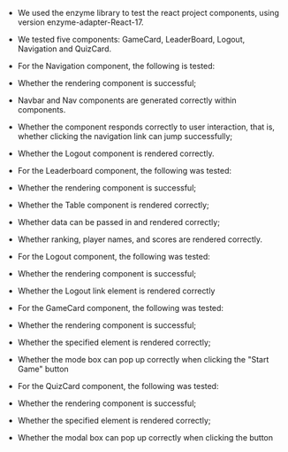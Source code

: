 - We used the enzyme library to test the react project components, using version enzyme-adapter-React-17.
- We tested five components: GameCard, LeaderBoard, Logout, Navigation and QuizCard.

- For the Navigation component, the following is tested:
- Whether the rendering component is successful;
- Navbar and Nav components are generated correctly within components.
- Whether the component responds correctly to user interaction, that is, whether clicking the navigation link can jump successfully;
- Whether the Logout component is rendered correctly.

- For the Leaderboard component, the following was tested:
- Whether the rendering component is successful;
- Whether the Table component is rendered correctly;
- Whether data can be passed in and rendered correctly;
- Whether ranking, player names, and scores are rendered correctly.

- For the Logout component, the following was tested:
- Whether the rendering component is successful;
- Whether the Logout link element is rendered correctly

- For the GameCard component, the following was tested:
- Whether the rendering component is successful;
- Whether the specified element is rendered correctly;
- Whether the mode box can pop up correctly when clicking the "Start Game" button


- For the QuizCard component, the following was tested:
- Whether the rendering component is successful;
- Whether the specified element is rendered correctly;
- Whether the modal box can pop up correctly when clicking the button